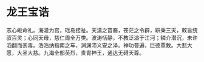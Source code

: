 # 龙王宝诰

志心皈命礼。海灌为宫，瑶岛接祉。天潢之苗裔，苍茫之令辟，职秉三天，敕旨统驭百灵；心同天母，慈仁周全万类。波涛恬静，不教泛溢于江河；鳞介潜沉，未许滔翻而荼毒。浩浩纳指南之车，渊渊沛义安之泽。神功普遍，巨德覃敷。大悲大愿，大圣大慈。九海全部英烈，贵胄神王，通达无碍天尊。
